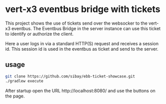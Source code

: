 # vert-x3 eventbus bridge with tickets

This project shows the use of tickets send over the websocker to the vert-x3 eventbus. The Eventbus Bridge in the server instance can use this ticket to identify or authorize the client.

Here  a user logs in via a standard HTTP(S) request and receives a session id. This session id is used in the eventbus as ticket and send to the server.


## usage

```BASH
git clone https://github.com/sibay/ebb-ticket-showcase.git
./gradlew execute
```

After startup open the URL http://localhost:8080/ and use the buttons on the page.